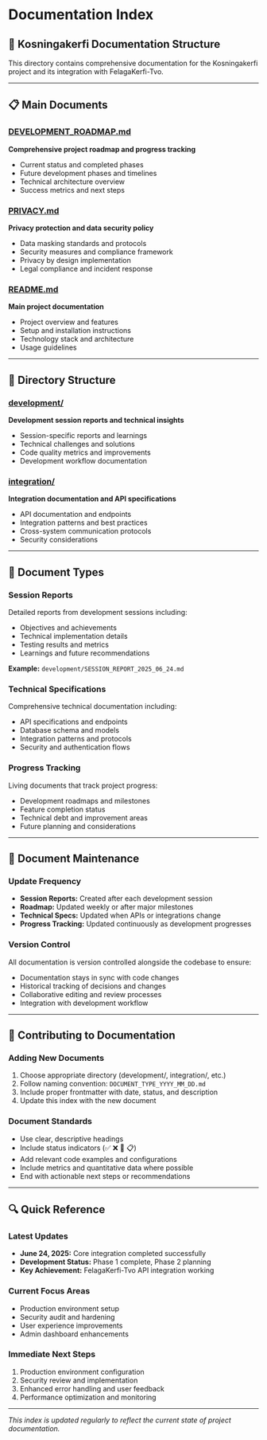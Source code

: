 # Documentation Index

## 📁 Kosningakerfi Documentation Structure

This directory contains comprehensive documentation for the Kosningakerfi project and its integration with FelagaKerfi-Tvo.

---

## 📋 Main Documents

### **[DEVELOPMENT_ROADMAP.md](./DEVELOPMENT_ROADMAP.md)**
**Comprehensive project roadmap and progress tracking**
- Current status and completed phases
- Future development phases and timelines
- Technical architecture overview
- Success metrics and next steps

### **[PRIVACY.md](./PRIVACY.md)**
**Privacy protection and data security policy**
- Data masking standards and protocols
- Security measures and compliance framework
- Privacy by design implementation
- Legal compliance and incident response

### **[README.md](../README.md)**
**Main project documentation**
- Project overview and features
- Setup and installation instructions
- Technology stack and architecture
- Usage guidelines

---

## 📂 Directory Structure

### **[development/](./development/)**
**Development session reports and technical insights**
- Session-specific reports and learnings
- Technical challenges and solutions
- Code quality metrics and improvements
- Development workflow documentation

### **[integration/](./integration/)**
**Integration documentation and API specifications**
- API documentation and endpoints
- Integration patterns and best practices
- Cross-system communication protocols
- Security considerations

---

## 📄 Document Types

### **Session Reports**
Detailed reports from development sessions including:
- Objectives and achievements
- Technical implementation details
- Testing results and metrics
- Learnings and future recommendations

**Example:** `development/SESSION_REPORT_2025_06_24.md`

### **Technical Specifications**
Comprehensive technical documentation including:
- API specifications and endpoints
- Database schema and models
- Integration patterns and protocols
- Security and authentication flows

### **Progress Tracking**
Living documents that track project progress:
- Development roadmaps and milestones
- Feature completion status
- Technical debt and improvement areas
- Future planning and considerations

---

## 🔄 Document Maintenance

### **Update Frequency**
- **Session Reports:** Created after each development session
- **Roadmap:** Updated weekly or after major milestones
- **Technical Specs:** Updated when APIs or integrations change
- **Progress Tracking:** Updated continuously as development progresses

### **Version Control**
All documentation is version controlled alongside the codebase to ensure:
- Documentation stays in sync with code changes
- Historical tracking of decisions and changes
- Collaborative editing and review processes
- Integration with development workflow

---

## 📝 Contributing to Documentation

### **Adding New Documents**
1. Choose appropriate directory (development/, integration/, etc.)
2. Follow naming convention: `DOCUMENT_TYPE_YYYY_MM_DD.md`
3. Include proper frontmatter with date, status, and description
4. Update this index with the new document

### **Document Standards**
- Use clear, descriptive headings
- Include status indicators (✅ ❌ 🔄 📋)
- Add relevant code examples and configurations
- Include metrics and quantitative data where possible
- End with actionable next steps or recommendations

---

## 🔍 Quick Reference

### **Latest Updates**
- **June 24, 2025:** Core integration completed successfully
- **Development Status:** Phase 1 complete, Phase 2 planning
- **Key Achievement:** FelagaKerfi-Tvo API integration working

### **Current Focus Areas**
- Production environment setup
- Security audit and hardening
- User experience improvements
- Admin dashboard enhancements

### **Immediate Next Steps**
1. Production environment configuration
2. Security review and implementation
3. Enhanced error handling and user feedback
4. Performance optimization and monitoring

---

*This index is updated regularly to reflect the current state of project documentation.*